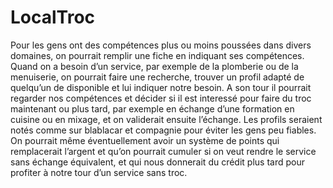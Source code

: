 # LocalTroc
Pour les gens ont des compétences plus ou moins poussées dans divers domaines, on pourrait remplir une fiche en indiquant ses compétences. Quand on a besoin d’un service, par exemple de la plomberie ou de la menuiserie, on pourrait faire une recherche, trouver un profil adapté de quelqu’un de disponible et lui indiquer notre besoin. A son tour il pourrait regarder nos compétences et décider si il est interessé pour faire du troc maintenant ou plus tard, par exemple en échange d’une formation en cuisine ou en mixage, et on validerait ensuite l’échange. Les profils seraient notés comme sur blablacar et compagnie pour éviter les gens peu fiables. On pourrait même éventuellement avoir un système de points qui remplacerait l’argent et qu’on pourrait cumuler si on veut rendre le service sans échange équivalent, et qui nous donnerait du crédit plus tard pour profiter à notre tour d’un service sans troc.
